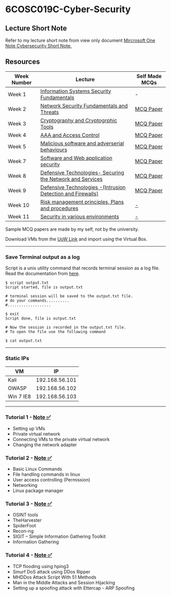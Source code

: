 # 6COSC019C-Cyber-Security
## Lecture Short Note
Refer to my lecture short note from view only document [Mircrosoft One Note Cybersecurity Short Note.](https://1drv.ms/o/s!AimF5AtVXXGDnRIQx0P-mYJZAt2w?e=BZsyHu)
## Resources


| **Week Number**     | **Lecture** |  **Self Made MCQs** |
| ----------- | -----------  |-----------
| Week 1       |   [Information Systems Security Fundamentals](https://github.com/mr-desilva/6COSC019C-Cyber-Security/blob/main/Lectures/Week%201%20-%20Information%20Systems%20Security%20Fundamentals/W1-Lec.pdf)   | -|
| Week 2   | [Network Security Fundamentals and Threats](https://github.com/mr-desilva/6COSC019C-Cyber-Security/blob/main/Lectures/Week%202%20-%20Network%20Security%20Fundamentals%20and%20Threats/W2-Lec.pdf)      | [MCQ Paper](https://forms.gle/36edJBhYhoLS2GKF8)|
| Week 3    | [Cryptography and Cryptogrphic Tools](https://github.com/mr-desilva/6COSC019C-Cyber-Security/blob/main/Lectures/Week%203%20-%20Cryptography%20and%20Cryptogrphic%20Tools/W3-Lec.pdf)      | [MCQ Paper](https://forms.gle/sBZAZ9jHpkzNsrcD9)|
| Week 4    | [AAA and Access Control](https://github.com/mr-desilva/6COSC019C-Cyber-Security/blob/main/Lectures/Week%204%20-%20AAA%20and%20Access%20Control/W4-Lec.pdf)      | [MCQ Paper](https://forms.gle/7xYojaC2Hhj2eNBp9)|
| Week 5    | [Malicious software and adverserial behaviours](https://github.com/mr-desilva/6COSC019C-Cyber-Security/blob/main/Lectures/Week%205%20-%20Malicious%20software%20and%20adverserial%20behaviours/W5-Lec.pdf)      | [MCQ Paper](https://forms.gle/ffMtMMLVieyzW1pt8)|
| Week 7    | [Software and Web application security](https://github.com/mr-desilva/6COSC019C-Cyber-Security/blob/main/Lectures/Week%207%20-%20Software%20and%20Web%20application%20security/W7-Lec.pdf)      | [MCQ Paper](https://forms.gle/yfVK5eE6NNsSHw2C9)|
| Week 8    | [Defensive Technologies- Securing the Network and Services](https://github.com/mr-desilva/6COSC019C-Cyber-Security/blob/main/Lectures/Week%208%20-%20Defensive%20Technologies-%20Securing%20the%20Network%20and%20Services/W8-Lec.pdf)      | [MCQ Paper](https://forms.gle/B7KWDgtzPZoLUiyz5)|
| Week 9    | [Defensive Technologies -(Intrusion Detection and Firewalls)](https://github.com/mr-desilva/6COSC019C-Cyber-Security/blob/main/Lectures/Week%209%20-%20Defensive%20Technologies%20-(Intrusion%20Detection%20and%20Firewalls)/W9-Lec%20(1).pdf)      | [MCQ Paper]( https://forms.gle/cbjxsDYa6fWtaCEf6)|
| Week 10    | [Risk management principles, Plans and procedures](https://github.com/mr-desilva/6COSC019C-Cyber-Security/blob/main/Lectures/Week%2010%20-%20Risk%20management%20principles%2C%20Plans%20and%20procedures/W10-Lec.pdf) | [-]()|
| Week 11    | [Security in various environments](https://github.com/mr-desilva/6COSC019C-Cyber-Security/blob/main/Lectures/Week%2011%20-%20Security%20in%20various%20environments/W11-Lec.pdf) | [-]()|

Sample MCQ papers are made by my self, not by the university.

Download VMs from the [UoW Link](https://download.ecs.westminster.ac.uk/VirtualMachines/) and import using the Virtual Box.





----------

### Save Terminal output as a log
Script is a unix utility command that records terminal session as a log file. Read the documentation from [here](https://man7.org/linux/man-pages/man1/script.1.html).

```
$ script output.txt
Script started, file is output.txt

# terminal session will be saved to the output.txt file.
# do your commands..........
#...................

$ exit
Script done, file is output.txt

# Now the session is recorded in the output.txt file.
# To open the file use the following command

$ cat output.txt
```



----------
### Static IPs
| **VM**     | **IP** |
| ----------- | ----------- |
| Kali       |   192.168.56.101  |
| OWASP | 192.168.56.102      |
| Win 7 IE8    | 192.168.56.103      |

----------



### Tutorial 1 - [Note ✅](https://github.com/mr-desilva/6COSC019C-Cyber-Security/tree/main/Tutorial%201)
- Setting up VMs
- Private virtual network
- Connecting VMs to the private virtual network
- Changing the network adapter


### Tutorial 2 - [Note ✅](https://github.com/mr-desilva/6COSC019C-Cyber-Security/tree/main/Tutorial%202)
- Basic Linux Commands
- File handling commands in linux
- User access controlling (Permission)
- Networking
- Linux package manager
### Tutorial 3 - [Note ✅](https://github.com/mr-desilva/6COSC019C-Cyber-Security/tree/main/Tutorial%203)
- OSINT tools
- TheHarvester
- SpiderFoot
- Recon-ng
- SIGIT – Simple Information Gathering Toolkit
- Information Gathering
### Tutorial 4 - [Note ✅](https://github.com/mr-desilva/6COSC019C-Cyber-Security/tree/main/Tutorial%204)
- TCP flooding using hping3
- Smurf DoS attack using DDos Ripper
- MHDDos Attack Script With 51 Methods
- Man in the Middle Attacks and Session Hijacking
- Setting up a spoofing attack with Ettercap - ARP Spoofing
